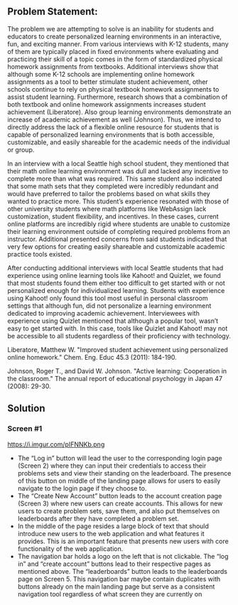 ## Problem Statement:
	
The problem we are attempting to solve is an inability for students and educators to create personalized learning environments in an interactive, fun, and exciting manner. From various interviews with K-12 students, many of them are typically placed in fixed environments where evaluating and practicing their skill of a topic comes in the form of standardized physical homework assignments from textbooks. Additional interviews show that although some K-12 schools are implementing online homework assignments as a tool to better stimulate student achievement, other schools continue to rely on physical textbook homework assignments to assist student learning. Furthermore, research shows that a combination of both textbook and online homework assignments increases student achievement (Liberatore). Also group learning environments demonstrate an increase of academic achievement as well (Johnson). Thus, we intend to directly address the lack of a flexible online resource for students that is capable of personalized learning environments that is both accessible, customizable, and easily shareable for the academic needs of the individual or group. 

In an interview with a local Seattle high school student, they mentioned that their math online learning environment was dull and lacked any incentive to complete more than what was required. This same student also indicated that some math sets that they completed were incredibly redundant and would have preferred to tailor the problems based on what skills they wanted to practice more. This student’s experience resonated with those of other university students where math platforms like WebAssign lack customization, student flexibility, and incentives. In these cases, current online platforms are incredibly rigid where students are unable to customize their learning environment outside of completing required problems from an instructor. Additional presented concerns from said students indicated that very few options for creating easily shareable and customizable academic practice tools existed. 

After conducting additional interviews with local Seattle students that had experience using online learning tools like Kahoot! and Quizlet, we found that most students found them either too difficult to get started with or not personalized enough for individualized learning. Students with experience using Kahoot! only found this tool most useful in personal classroom settings that although fun, did not personalize a learning environment dedicated to improving academic achievement. Interviewees with experience using Quizlet mentioned that although a popular tool, wasn’t easy to get started with. In this case, tools like Quizlet and Kahoot! may not be accessible to all students regardless of their proficiency with technology. 


Liberatore, Matthew W. "Improved student achievement using personalized online homework." Chem. Eng. Educ 45.3 (2011): 184-190.

Johnson, Roger T., and David W. Johnson. "Active learning: Cooperation in the classroom." The annual report of educational psychology in Japan 47 (2008): 29-30.


## Solution

### Screen #1

https://i.imgur.com/pIFNNKb.png

- The “Log in” button will lead the user to the corresponding login page (Screen 2) where they can input their credentials to access their problems sets and view their standing on the leaderboard. The presence of this button on middle of the landing page allows for users to easily navigate to the login page if they choose to.
- The “Create New Account” button leads to the account creation page (Screen 3) where new users can create accounts. This allows for new users to create problem sets, save them, and also put themselves on leaderboards after they have completed a problem set.
- In the middle of the page resides a large block of text that should introduce new users to the web application and what features it provides. This is an important feature that presents new users with core functionality of the web application. 
- The navigation bar holds a logo on the left that is not clickable. The “log in” and “create account” buttons lead to their respective pages as mentioned above. The “leaderboards” button leads to the leaderboards page on Screen 5. This navigation bar maybe contain duplicates with buttons already on the main landing page but serve as a consistent navigation tool regardless of what screen they are currently on




